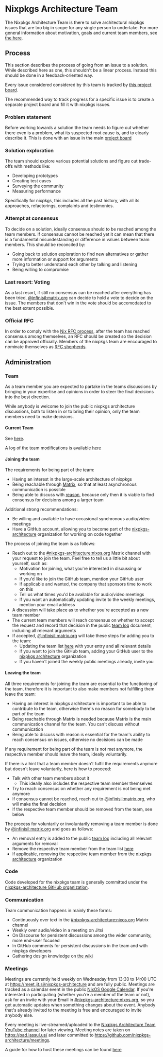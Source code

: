 # Nixpkgs Architecture Team

The Nixpkgs Architecture Team is there to solve architectural nixpkgs issues that are too big in scope for any single person to undertake. For more general information about motivation, goals and current team members, see [the here](https://nixos.org/community/teams/nixpkgs-architecture.html).

## Process

This section describes the process of going from an issue to a solution. While described here as one, this shouldn't be a linear process. Instead this should be done in a feedback-oriented way.

Every issue considered considered by this team is tracked by [this project board](https://github.com/orgs/nixpkgs-architecture/projects/2).

The recommended way to track progress for a specific issue is to create a separate project board and fill it with nixpkgs issues.

### Problem statement

Before working towards a solution the team needs to figure out whether there even is a problem, what its suspected root cause is, and to clearly describe it. This is done with an issue in the main [project board](https://github.com/orgs/nixpkgs-architecture/projects/2)

### Solution exploration

The team should explore various potential solutions and figure out trade-offs with methods like:
- Developing prototypes
- Creating test cases
- Surveying the community
- Measuring performance

Specifically for nixpkgs, this includes all the past history, with all its approaches, refactorings, complaints and testimonies.

### Attempt at consensus

To decide on a solution, ideally consensus should to be reached among the team members. If consensus cannot be reached yet it can mean that there is a fundamental misundestanding or difference in values between team members. This should be reconciled by:
- Going back to solution exploration to find new alternatives or gather more information or support for arguments
- Trying to better understand each other by talking and listening
- Being willing to compromise

### Last resort: Voting

As a last resort, if still no consensus can be reached after everything has been tried, [@infinisil:matrix.org](https://matrix.to/#/@infinisil:matrix.org) can decide to hold a vote to decide on the issue. The members that don't win in the vote should be accomodated to the best extent possible.

### Official RFC

In order to comply with the [Nix RFC process](https://github.com/NixOS/rfcs), after the team has reached consensus among themselves, an RFC should be created so the decision can be approved officially. Members of the nixpkgs team are encouraged to nominate themselves as [RFC shepherds](https://github.com/NixOS/rfcs#shepherd-team).

## Administration

### Team

As a team member you are expected to partake in the teams discussions by bringing in your expertise and opinions in order to steer the final decisions into the best direction.

While anybody is welcome to join the public nixpkgs architecture discussions, both to listen in or to bring their opinion, only the team members need to make decisions.

#### Current Team

See [here](https://nixos.org/community/teams/nixpkgs-architecture.html).

A log of the team modifications is available [here](https://github.com/nixpkgs-architecture/team-log)

#### Joining the team

The requirements for being part of the team:
- Having an interest in the large-scale architecture of nixpkgs
- Being reachable through [Matrix](https://matrix.org/), so that at least asynchronous communication is possible
- Being able to discuss with [reason](https://en.wikipedia.org/wiki/Reason), because only then it is viable to find consensus for decisions among a larger team

Additional strong recommendations:
- Be willing and available to have occasional synchronous audio/video meetings
- Have a GitHub account, allowing you to become part of the [nixpkgs-architecture](https://github.com/nixpkgs-architecture) organization for working on code together

The process of joining the team is as follows:
- Reach out to the [#nixpkgs-architecture:nixos.org](https://matrix.to/#/#nixpkgs-architecture:nixos.org) Matrix channel with your request to join the team. Feel free to tell us a little bit about yourself, such as:
  - Motivation for joining, what you're interested in discussing or working on
  - If you'd like to join the GitHub team, mention your GitHub user
  - If applicable and wanted, the company that sponsors time to work on this
  - Tell us what times you'd be available for audio/video meetings
  - If you want an automatically updating invite to the weekly meetings, mention your email address
- A discussion will take place as to whether you're accepted as a new team member
- The current team members will reach consensus on whether to accept the request and record that decision in the public [team log](https://github.com/nixpkgs-architecture/team-log) document, including all relevant arguments
- If accepted, [@infinisil:matrix.org](https://matrix.to/#/@infinisil:matrix.org) will take these steps for adding you to the team:
  - Updating the team list [here](https://github.com/NixOS/nixos-homepage/blob/master/community/teams/nixpkgs-architecture.tt) with your entry and all relevant details
  - If you want to join the GitHub team, adding your GitHub user to the [nixpkgs architecture](https://github.com/nixpkgs-architecture) organization
  - If you haven't joined the weekly public meetings already, invite you

#### Leaving the team

All three requirements for joining the team are essential to the functioning of the team, therefore it is important to also make members not fulfilling them leave the team:
- Having an interest in nixpkgs architecture is important to be able to contribute to the team, otherwise there's no reason for somebody to be part of the team
- Being reachable through Matrix is needed because Matrix is the main communication channel for the team. You can't discuss without communication
- Being able to discuss with reason is essential for the team's ability to reach consensus on issues, otherwise no decisions can be made

If any requirement for being part of the team is not met anymore, the respective member should leave the team, ideally voluntarily.

If there is a hint that a team member doesn't fulfil the requirements anymore but doesn't leave voluntarily, here is how to proceed:
- Talk with other team members about it
  - This ideally also includes the respective team member themselves
- Try to reach consensus on whether any requirement is not being met anymore
- If consensus cannot be reached, reach out to [@infinisil:matrix.org](https://matrix.to/#/@infinisil:matrix.org), who will make the final decision
- If the respective team member should be removed from the team, see below

The process for voluntarily or involuntarily removing a team member is done by [@infinisil:matrix.org](https://matrix.to/#/@infinisil:matrix.org) and goes as follows:
- An removal entry is added to the public [team log](https://github.com/nixpkgs-architecture/team-log) including all relevant arguments for removal
- Remove the respective team member from the team list [here](https://github.com/NixOS/nixos-homepage/blob/master/community/teams/nixpkgs-architecture.tt)
- If applicable, removing the respective team member from the [nixpkgs architecture](https://github.com/nixpkgs-architecture) organization

### Code

Code developed for the nixpkgs team is generally committed under the [nixpkgs-architecture GitHub organization](https://github.com/nixpkgs-architecture).

### Communication

Team communication happens in mainly these forms:
- Continuously over text in the [#nixpkgs-architecture:nixos.org](https://matrix.to/#/#nixpkgs-architecture:nixos.org) Matrix channel
- Weekly over audio/video in a meeting on Jitsi
- On Discourse for persistent discussions among the wider community, more end-user focused
- In GitHub comments for persistent discussions in the team and with nixpkgs developers
- Gathering design knowledge on [the wiki](https://github.com/nixpkgs-architecture/issues/wiki)

### Meetings

Meetings are currently held weekly on Wednesday from 13:30 to 14:00 UTC at https://meet.jit.si/nixpkgs-architecture and are fully public. Meetings are tracked as a calendar event in the public [NixOS Google Calendar](https://calendar.google.com/calendar/embed?src=b9o52fobqjak8oq8lfkhg3t0qg%40group.calendar.google.com&ctz=Europe%2FZurich). If you're interested in participating (whether you're a member of the team or not), ask for an invite with your Email in [#nixpkgs-architecture:nixos.org](https://matrix.to/#/#nixpkgs-architecture:nixos.org), so you get automatic updates when something changes about the event. Anybody that's already invited to the meeting is free and encouraged to invite anybody else.

Every meeting is live-streamed/uploaded to the [Nixpkgs Architecture Team YouTube channel](https://www.youtube.com/@nixpkgs-architecture) for later viewing. Meeting notes are taken on https://pad.lassul.us/ and later committed to https://github.com/nixpkgs-architecture/meetings.

A guide for how to host these meetings can be found [here](./hosting.md)
